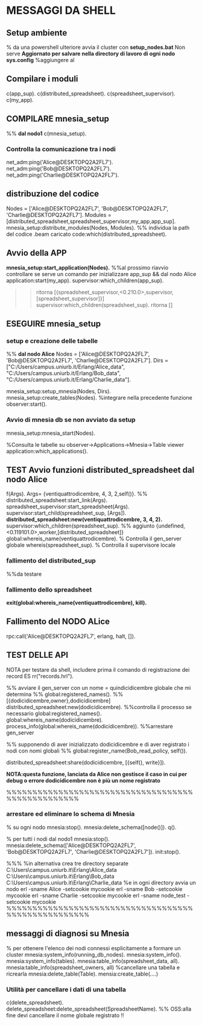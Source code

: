 # MESSAGGI DA SHELL

## Setup ambiente

% da una powershell ulteriore avvia il cluster con **setup_nodes.bat**
Non serve **Aggiornato per  salvare nella directory di lavoro di ogni nodo sys.config**
%aggiungere al

## Compilare i moduli

c(app_sup).
c(distributed_spreadsheet).
c(spreadsheet_supervisor).
c(my_app).

## COMPILARE mnesia_setup

%% **dal nodo1**
c(mnesia_setup).

### Controlla la comunicazione tra i nodi

net_adm:ping('Alice@DESKTOPQ2A2FL7').
net_adm:ping('Bob@DESKTOPQ2A2FL7').
net_adm:ping('Charlie@DESKTOPQ2A2FL7').

## distribuzione del codice

Nodes = ['Alice@DESKTOPQ2A2FL7', 'Bob@DESKTOPQ2A2FL7', 'Charlie@DESKTOPQ2A2FL7'].
Modules = [distributed_spreadsheet,spreadsheet_supervisor,my_app,app_sup].
mnesia_setup:distribute_modules(Nodes, Modules).
%% individua la path del codice .beam caricato
code:which(distributed_spreadsheet).

## Avvio della APP

**mnesia_setup:start_application(Nodes).**
%%al prossimo riavvio controllare se serve un comando per inizializzare app_sup
&& dal nodo Alice
application:start(my_app).
supervisor:which_children(app_sup).
>>ritorna [{spreadsheet_supervisor,<0.210.0>,supervisor,[spreadsheet_supervisor]}]
supervisor:which_children(spreadsheet_sup).
>>ritorna []

## ESEGUIRE mnesia_setup

### setup e creazione delle tabelle

%% **dal nodo Alice**
Nodes = ['Alice@DESKTOPQ2A2FL7', 'Bob@DESKTOPQ2A2FL7', 'Charlie@DESKTOPQ2A2FL7'].
Dirs = ["C:/Users/campus.uniurb.it/Erlang/Alice_data",
        "C:/Users/campus.uniurb.it/Erlang/Bob_data",
        "C:/Users/campus.uniurb.it/Erlang/Charlie_data"].

mnesia_setup:setup_mnesia(Nodes, Dirs).
mnesia_setup:create_tables(Nodes). %integrare nella precedente funzione
observer:start().

### Avvio di mnesia db se non avviato da setup

mnesia_setup:mnesia_start(Nodes).

%Consulta le tabelle su observer->Applications->Mnesia->Table viewer
application:which_applications().



## TEST Avvio funzioni distributed_spreadsheet dal nodo Alice

f(Args).
Args= {ventiquattrodicembre, 4, 3, 2,self()}.
%% distributed_spreadsheet:start_link(Args).
spreadsheet_supervisor:start_spreadsheet(Args).
supervisor:start_child(spreadsheet_sup, [Args]).
**distributed_spreadsheet:new(ventiquattrodicembre, 3, 4, 2).**
supervisor:which_children(spreadsheet_sup). %% aggiunto {undefined,<0.119101.0>,worker,[distributed_spreadsheet]}
global:whereis_name(ventiquattrodicembre). % Controlla il gen_server globale
whereis(spreadsheet_sup). % Controlla il supervisore locale


### fallimento del distributed_sup

%%da testare

### fallimento dello spreadsheet

**exit(global:whereis_name(ventiquattrodicembre), kill).**

## Fallimento del NODO ALice

rpc:call('Alice@DESKTOPQ2A2FL7', erlang, halt, []).



## TEST DELLE API

NOTA per testare da shell, includere prima il comando di registrazione dei record
ES rr("records.hrl").

%% avviare il gen_server con un nome = quindicidicembre globale che mi determina
%% global:registered_names().     %%[{dodicidicembre,owner},dodicidicembre]
distributed_spreadsheet:new(dodicidicembre).
%%controlla il processo se necessario
global:registered_names().
global:whereis_name(dodicidicembre).
process_info(global:whereis_name(dodicidicembre)).
%%arrestare gen_server

%% supponendo di aver inizializzato dodicidicembre e di aver registrato i nodi con nomi globali
%% global:register_name(Bob_read_policy, self()).

distributed_spreadsheet:share(dodicidicembre, [{self(), write}]).

**NOTA:questa funzione, lanciata da Alice non gestisce il caso in cui per debug o errore dodicidicembre non è più un nome registrato**

%%%%%%%%%%%%%%%%%%%%%%%%%%%%%%%%%%%%%%%%%%%%%%%%%%

### arrestare ed eliminare lo schema di Mnesia

% su ogni nodo
mnesia:stop().
mnesia:delete_schema([node()]).
q().

% per tutti i nodi dal nodo1
mnesia:stop().
mnesia:delete_schema(['Alice@DESKTOPQ2A2FL7', 'Bob@DESKTOPQ2A2FL7', 'Charlie@DESKTOPQ2A2FL7']).
init:stop().

%%%
%in alternativa crea tre directory separate
C:\Users\campus.uniurb.it\Erlang\Alice_data
C:\Users\campus.uniurb.it\Erlang\Bob_data
C:\Users\campus.uniurb.it\Erlang\Charlie_data
%e in ogni directory avvia un nodo
erl -sname Alice -setcookie mycookie
erl -sname Bob -setcookie mycookie
erl -sname Charlie -setcookie mycookie
erl -sname node_test -setcookie mycookie
%%%%%%%%%%%%%%%%%%%%%%%%%%%%%%%%%%%%%%%%%%%%%%%%%%%%

## messaggi di diagnosi su Mnesia

% per ottenere l'elenco dei nodi connessi esplicitamente a formare  un cluster
mnesia:system_info(running_db_nodes).
mnesia:system_info().
mnesia:system_info(tables).
mnesia:table_info(spreadsheet_data, all).
mnesia:table_info(spreadsheet_owners, all)
%cancellare una tabella e ricrearla
mnesia:delete_table(Table).
mensia:create_table(....)

### Utilità per cancellare  i dati di una tabella

c(delete_spreadsheet).
delete_spreadsheet:delete_spreadsheet(SpreadsheetName).
%% OSS:alla fine devi cancellare il nome globale registrato !!